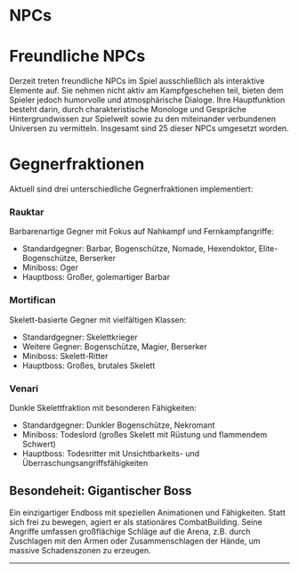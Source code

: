 # NPCs
# Freundliche NPCs
Derzeit treten freundliche NPCs im Spiel ausschließlich als interaktive Elemente auf. Sie nehmen nicht aktiv am Kampfgeschehen teil, bieten dem Spieler jedoch humorvolle und atmosphärische Dialoge. Ihre Hauptfunktion besteht darin, durch charakteristische Monologe und Gespräche Hintergrundwissen zur Spielwelt sowie zu den miteinander verbundenen Universen zu vermitteln. Insgesamt sind 25 dieser NPCs umgesetzt worden.

# Gegnerfraktionen

Aktuell sind drei unterschiedliche Gegnerfraktionen implementiert:

### Rauktar

Barbarenartige Gegner mit Fokus auf Nahkampf und Fernkampfangriffe:

- Standardgegner: Barbar, Bogenschütze, Nomade, Hexendoktor, Elite-Bogenschütze, Berserker
- Miniboss: Oger
- Hauptboss: Großer, golemartiger Barbar

### Mortifican

Skelett-basierte Gegner mit vielfältigen Klassen:

- Standardgegner: Skelettkrieger
- Weitere Gegner: Bogenschütze, Magier, Berserker
- Miniboss: Skelett-Ritter
- Hauptboss: Großes, brutales Skelett

### Venari 

Dunkle Skelettfraktion mit besonderen Fähigkeiten:

- Standardgegner: Dunkler Bogenschütze, Nekromant
- Miniboss: Todeslord (großes Skelett mit Rüstung und flammendem Schwert)
- Hauptboss: Todesritter mit Unsichtbarkeits- und Überraschungsangriffsfähigkeiten

## Besondeheit: Gigantischer Boss

Ein einzigartiger Endboss mit speziellen Animationen und Fähigkeiten. Statt sich frei zu bewegen, agiert er als stationäres CombatBuilding. Seine Angriffe umfassen großflächige Schläge auf die Arena, z.B. durch Zuschlagen mit den Armen oder Zusammenschlagen der Hände, um massive Schadenszonen zu erzeugen.

---

